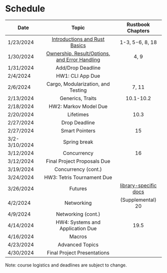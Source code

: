 # Schedule

| Date          |                                                                 Topic                                                                 |                                      Rustbook Chapters                                       |
| ------------- | :-----------------------------------------------------------------------------------------------------------------------------------: | :------------------------------------------------------------------------------------------: |
| 1/23/2024     |         [Introductions and Rust Basics](https://docs.google.com/presentation/d/1NhWXh2qgb6p87PsVmaAnrQYthtdTCugRxdLPwUMdVh8/)         |                                       1-3, 5-6, 8, 18                                        |
| 1/30/2024     | [Ownership, Result/Options, and Error Handling](https://docs.google.com/presentation/d/1xbY_a3U1OyAtUxUD7oaL7xoORyjFGQwB2LfnaQ68IV0/) |                                             4, 9                                             |
| 1/31/2024     |                                                           Add/Drop Deadline                                                           |                                                                                              |
| 2/4/2024      |                                                           HW1: CLI App Due                                                            |                                                                                              |
| 2/6/2024      |                                                  Cargo, Modularization, and Testing                                                   |                                            7, 11                                             |
| 2/13/2024     |                                                           Generics, Traits                                                            |                                          10.1-10.2                                           |
| 2/18/2024     |                                                         HW2: Markov Model Due                                                         |                                                                                              |
| 2/20/2024     |                                                               Lifetimes                                                               |                                             10.3                                             |
| 2/27/2024     |                                                             Drop Deadline                                                             |                                                                                              |
| 2/27/2024     |                                                            Smart Pointers                                                             |                                              15                                              |
| 3/2-3/10/2024 |                                                             Spring break                                                              |                                                                                              |
| 3/12/2024     |                                                              Concurrency                                                              |                                              16                                              |
| 3/12/2024     |                                                      Final Project Proposals Due                                                      |                                                                                              |
| 3/19/2024     |                                                          Concurrency (cont.)                                                          |                                                                                              |
| 3/24/2024     |                                                      HW3: Tetris Tournament Due                                                       |                                                                                              |
| 3/26/2024     |                                                                Futures                                                                | [library-specific docs](https://rust-lang.github.io/async-book/08_ecosystem/00_chapter.html) |
| 4/2/2024      |                                                              Networking                                                               |                                      (Supplemental) 20                                       |
| 4/9/2024      |                                                          Networking (cont.)                                                           |                                                                                              |
| 4/14/2024     |                                                   HW4: Systems and Application Due                                                    |                                             19.5                                             |
| 4/16/2024     |                                                                Macros                                                                 |                                                                                              |
| 4/23/2024     |                                                            Advanced Topics                                                            |                                                                                              |
| 4/30/2024     |                                                      Final Project Presentations                                                      |                                                                                              |

Note: course logistics and deadlines are subject to change.